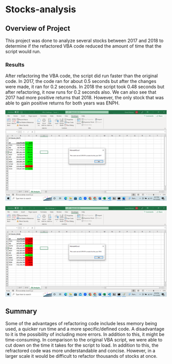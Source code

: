 # Stocks-analysis

## Overview of Project
This project was done to analyze several stocks between 2017 and 2018 to determine if the refactored VBA code reduced the amount of time that the script would run.

### Results
After refactoring the VBA code, the script did run faster than the original code. In 2017, the code ran for about 0.5 seconds but after the changes were made, it ran for 0.2 seconds. In 2018 the script took 0.48 seconds but after refactoring, it now runs for 0.2 seconds also. We can also see that 2017 had more positive returns that 2018. However, the only stock that was able to gain positive returns for both years was ENPH.

![plot](Resources/VBA_Challenge_2017.png)

![plot](Resources/VBA_Challenge_2018.png)

## Summary
Some of the advantages of refactoring code include less memory being used, a quicker run time and a more specific/defined code. A disadvantage to it is the possibility of including more errors. In addition to this, it might be time-consuming. 
In comparison to the original VBA script, we were able to cut down on the time it takes for the script to load. In addition to this, the refractored code was more understandable and concise. However, in a larger scale it would be difficult to refactor thousands of stocks at once.
